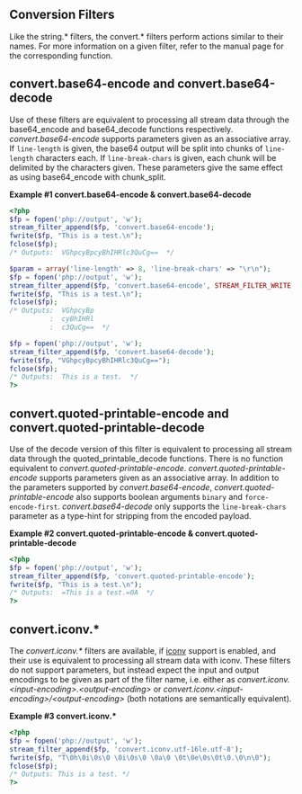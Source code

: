 Conversion Filters
------------------

Like the string.\* filters, the convert.\* filters perform actions
similar to their names. For more information on a given filter, refer to
the manual page for the corresponding function.

convert.base64-encode and convert.base64-decode
-----------------------------------------------

Use of these filters are equivalent to processing all stream data
through the <span class="function">base64\_encode</span> and <span
class="function">base64\_decode</span> functions respectively.
*convert.base64-encode* supports parameters given as an associative
array. If `line-length` is given, the base64 output will be split into
chunks of `line-length` characters each. If `line-break-chars` is given,
each chunk will be delimited by the characters given. These parameters
give the same effect as using <span
class="function">base64\_encode</span> with <span
class="function">chunk\_split</span>.

**Example \#1 convert.base64-encode & convert.base64-decode**

``` php
<?php
$fp = fopen('php://output', 'w');
stream_filter_append($fp, 'convert.base64-encode');
fwrite($fp, "This is a test.\n");
fclose($fp);
/* Outputs:  VGhpcyBpcyBhIHRlc3QuCg==  */

$param = array('line-length' => 8, 'line-break-chars' => "\r\n");
$fp = fopen('php://output', 'w');
stream_filter_append($fp, 'convert.base64-encode', STREAM_FILTER_WRITE, $param);
fwrite($fp, "This is a test.\n");
fclose($fp);
/* Outputs:  VGhpcyBp
          :  cyBhIHRl
          :  c3QuCg==  */

$fp = fopen('php://output', 'w');
stream_filter_append($fp, 'convert.base64-decode');
fwrite($fp, "VGhpcyBpcyBhIHRlc3QuCg==");
fclose($fp);
/* Outputs:  This is a test.  */
?>
```

convert.quoted-printable-encode and convert.quoted-printable-decode
-------------------------------------------------------------------

Use of the decode version of this filter is equivalent to processing all
stream data through the <span
class="function">quoted\_printable\_decode</span> functions. There is no
function equivalent to *convert.quoted-printable-encode*.
*convert.quoted-printable-encode* supports parameters given as an
associative array. In addition to the parameters supported by
*convert.base64-encode*, *convert.quoted-printable-encode* also supports
boolean arguments `binary` and `force-encode-first`.
*convert.base64-decode* only supports the `line-break-chars` parameter
as a type-hint for stripping from the encoded payload.

**Example \#2 convert.quoted-printable-encode &
convert.quoted-printable-decode**

``` php
<?php
$fp = fopen('php://output', 'w');
stream_filter_append($fp, 'convert.quoted-printable-encode');
fwrite($fp, "This is a test.\n");
/* Outputs:  =This is a test.=0A  */
?>
```

convert.iconv.\*
----------------

The *convert.iconv.\** filters are available, if
<a href="/book/iconv.html" class="link">iconv</a> support is enabled,
and their use is equivalent to processing all stream data with <span
class="function">iconv</span>. These filters do not support parameters,
but instead expect the input and output encodings to be given as part of
the filter name, i.e. either as
*convert.iconv.\<input-encoding\>.\<output-encoding\>* or
*convert.iconv.\<input-encoding\>/\<output-encoding\>* (both notations
are semantically equivalent).

**Example \#3 convert.iconv.\***

``` php
<?php
$fp = fopen('php://output', 'w');
stream_filter_append($fp, 'convert.iconv.utf-16le.utf-8');
fwrite($fp, "T\0h\0i\0s\0 \0i\0s\0 \0a\0 \0t\0e\0s\0t\0.\0\n\0");
fclose($fp);
/* Outputs: This is a test. */
?>
```
